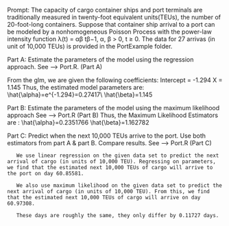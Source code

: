 Prompt:
  The capacity of cargo container ships and port terminals are traditionally measured in twenty-foot equivalent units(TEUs), the number of 20-foot-long containers.
  Suppose that container ship arrival to a port can be modeled by a nonhomogeneous Poisson Process with the power-law intensity function λ(t) = αβ tβ−1, α, β > 0, t ≥ 0.
  The data for 27 arrivas (in unit of 10,000 TEUs) is provided in the PortExample folder.
  
 Part A:
   Estimate the parameters of the model using the regression approach.
   See --> Port.R. (Part A)
   
   From the glm, we are given the following coefficients:
	    Intercept = -1.294
	     X = 1.145
  Thus, the estimated model parameters are:
	  \hat{\alpha}=e^{-1.294}=0.27417\ 
	  \hat{\beta}=1.145

   
 Part B:
   Estimate the parameters of the model using the maximum likelihood approach
   See --> Port.R  (Part B)
   Thus, the Maximum Likelihood Estimators are :
	    \hat{\alpha}=0.2351766
	    \hat{\beta}=1.162782

  Part C:
    Predict when the next 10,000 TEUs arrive to the port. Use both estimators from part A & part B. Compare results.
    See --> Port.R  (Part C)
    
       We use linear regression on the given data set to predict the next arrival of cargo (in units of 10,000 TEU). Regressing on parameters, we find that the estimated next 10,000 TEUs of cargo will arrive to the port on day 60.85581.

       We also use maximum likelihood on the given data set to predict the next arrival of cargo (in units of 10,000 TEU). From this, we find that the estimated next 10,000 TEUs of cargo will arrive on day 60.97308.

       These days are roughly the same, they only differ by 0.11727 days.
